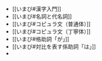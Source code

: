 - [[いまび#漢字入門]]
- [[いまび#名詞と代名詞]]
- [[いまび#コピュラ文（普通体）]]
- [[いまび#コピュラ文（丁寧体）]]
- [[いまび#格助詞「が」]]
- [[いまび#対比を表す係助詞「は」]]
- 